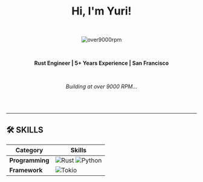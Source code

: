 <div style="text-align: center;">

# Hi, I'm Yuri!

<br>

![over9000rpm](https://img.shields.io/badge/over9000rpm-000000?style=flat&logo=github&logoColor=white)

<br>

**Rust Engineer | 5+ Years Experience | San Francisco**

<br>

*Building at over 9000 RPM...*

</div>


<br><br>

---

## 🛠 **SKILLS**

| Category     | Skills |
|--------------|--------|
| **Programming** | ![Rust](https://img.shields.io/badge/Rust-000000?style=flat-square&logo=rust&logoColor=DEA584) ![Python](https://img.shields.io/badge/Python-3776AB?style=flat-square&logo=python&logoColor=white) |
| **Framework** | ![Tokio](https://img.shields.io/badge/Tokio-66B3FF?style=flat-square&logo=rust&logoColor=white) |

